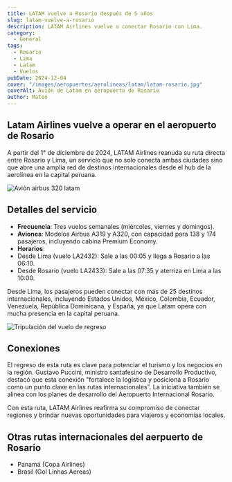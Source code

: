```yaml
---
title: LATAM vuelve a Rosario después de 5 años
slug: latam-vuelve-a-rosario
description: LATAM Airlines vuelve a conectar Rosario con Lima.
category:
  - General
tags:
  - Rosario
  - Lima 
  - Latam 
  - Vuelos
pubDate: 2024-12-04
cover: "/images/aeropuertos/aerolineas/latam/latam-rosario.jpg"
coverAlt: Avión de Latam en aeropuerto de Rosario
author: Mateo 
---
```


## Latam Airlines vuelve a operar en el aeropuerto de Rosario
A partir del 1° de diciembre de 2024, LATAM Airlines reanuda su ruta directa entre Rosario y Lima, un servicio que no solo conecta ambas ciudades sino que abre una amplia red de destinos internacionales desde el hub de la aerolínea en la capital peruana.

<img src="/images/aeropuertos/aerolineas/latam/flota-a320-3.jpg" alt="Avión airbus 320 latam">

## Detalles del servicio
* **Frecuencia**: Tres vuelos semanales (miércoles, viernes y domingos).
* **Aviones**: Modelos Airbus A319 y A320, con capacidad para 138 y 174 pasajeros, incluyendo cabina Premium Economy.
* **Horarios**:
* Desde Lima (vuelo LA2432): Sale a las 00:05 y llega a Rosario a las 06:10.
* Desde Rosario (vuelo LA2433): Sale a las 07:35 y aterriza en Lima a las 10:00.

Desde Lima, los pasajeros pueden conectar con más de 25 destinos internacionales, incluyendo Estados Unidos, México, Colombia, Ecuador, Venezuela, República Dominicana, y España, ya que Latam opera con mucha presencia en la capital peruana.

<img src="/images/aeropuertos/aerolineas/latam/latam.jpg" alt="Tripulación del vuelo de regreso">

## Conexiones
El regreso de esta ruta es clave para potenciar el turismo y los negocios en la región. Gustavo Puccini, ministro santafesino de Desarrollo Productivo, destacó que esta conexión "fortalece la logística y posiciona a Rosario como un punto clave en las rutas internacionales". La iniciativa también se alinea con los planes de desarrollo del Aeropuerto Internacional Rosario.

Con esta ruta, LATAM Airlines reafirma su compromiso de conectar regiones y brindar nuevas oportunidades para viajeros y economías locales.

## Otras rutas internacionales del aerpuerto de Rosario
* Panamá (Copa Airlines)
* Brasil (Gol Linhas Aereas)
